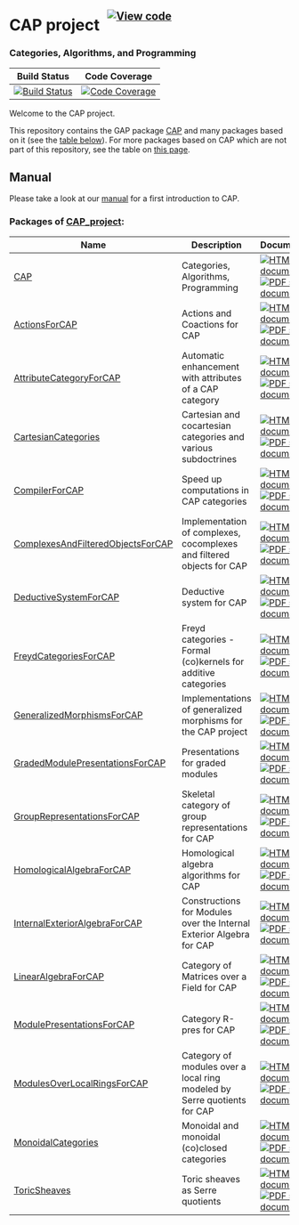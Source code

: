 <!-- BEGIN HEADER -->
# CAP project&ensp;<sup><sup>[![View code][code-img]][code-url]</sup></sup>

### Categories, Algorithms, and Programming

| Build Status | Code Coverage |
| ------------ | ------------- |
| [![Build Status][tests-img]][tests-url] | [![Code Coverage][codecov-img]][codecov-url] |

<!-- END HEADER -->

Welcome to the CAP project.

This repository contains the GAP package [CAP](CAP#readme) and many packages based on it (see the [table below](#packages-of-cap_project)). For more packages based on CAP which are not part of this repository, see the table on [this page](https://homalg-project.github.io/docs/CAP_project-based/).

## Manual

Please take a look at our [manual](https://github.com/homalg-project/CAP_project/raw/master/Manual/CAPManual.pdf) for a first introduction to CAP.

<!-- BEGIN FOOTER -->
### Packages of [CAP_project](/../../):
| Name | Description | Documentation |
| ---- | ----------- | ------------- |
| [CAP](CAP#readme) | Categories, Algorithms, Programming | [![HTML stable documentation][html-CAP-img]][html-CAP-url] [![PDF stable documentation][pdf-CAP-img]][pdf-CAP-url] |
| [ActionsForCAP](ActionsForCAP#readme) | Actions and Coactions for CAP | [![HTML stable documentation][html-ActionsForCAP-img]][html-ActionsForCAP-url] [![PDF stable documentation][pdf-ActionsForCAP-img]][pdf-ActionsForCAP-url] |
| [AttributeCategoryForCAP](AttributeCategoryForCAP#readme) | Automatic enhancement with attributes of a CAP category | [![HTML stable documentation][html-AttributeCategoryForCAP-img]][html-AttributeCategoryForCAP-url] [![PDF stable documentation][pdf-AttributeCategoryForCAP-img]][pdf-AttributeCategoryForCAP-url] |
| [CartesianCategories](CartesianCategories#readme) | Cartesian and cocartesian categories and various subdoctrines | [![HTML stable documentation][html-CartesianCategories-img]][html-CartesianCategories-url] [![PDF stable documentation][pdf-CartesianCategories-img]][pdf-CartesianCategories-url] |
| [CompilerForCAP](CompilerForCAP#readme) | Speed up computations in CAP categories | [![HTML stable documentation][html-CompilerForCAP-img]][html-CompilerForCAP-url] [![PDF stable documentation][pdf-CompilerForCAP-img]][pdf-CompilerForCAP-url] |
| [ComplexesAndFilteredObjectsForCAP](ComplexesAndFilteredObjectsForCAP#readme) | Implementation of complexes, cocomplexes and filtered objects for CAP | [![HTML stable documentation][html-ComplexesAndFilteredObjectsForCAP-img]][html-ComplexesAndFilteredObjectsForCAP-url] [![PDF stable documentation][pdf-ComplexesAndFilteredObjectsForCAP-img]][pdf-ComplexesAndFilteredObjectsForCAP-url] |
| [DeductiveSystemForCAP](DeductiveSystemForCAP#readme) | Deductive system for CAP | [![HTML stable documentation][html-DeductiveSystemForCAP-img]][html-DeductiveSystemForCAP-url] [![PDF stable documentation][pdf-DeductiveSystemForCAP-img]][pdf-DeductiveSystemForCAP-url] |
| [FreydCategoriesForCAP](FreydCategoriesForCAP#readme) | Freyd categories - Formal (co)kernels for additive categories | [![HTML stable documentation][html-FreydCategoriesForCAP-img]][html-FreydCategoriesForCAP-url] [![PDF stable documentation][pdf-FreydCategoriesForCAP-img]][pdf-FreydCategoriesForCAP-url] |
| [GeneralizedMorphismsForCAP](GeneralizedMorphismsForCAP#readme) | Implementations of generalized morphisms for the CAP project | [![HTML stable documentation][html-GeneralizedMorphismsForCAP-img]][html-GeneralizedMorphismsForCAP-url] [![PDF stable documentation][pdf-GeneralizedMorphismsForCAP-img]][pdf-GeneralizedMorphismsForCAP-url] |
| [GradedModulePresentationsForCAP](GradedModulePresentationsForCAP#readme) | Presentations for graded modules | [![HTML stable documentation][html-GradedModulePresentationsForCAP-img]][html-GradedModulePresentationsForCAP-url] [![PDF stable documentation][pdf-GradedModulePresentationsForCAP-img]][pdf-GradedModulePresentationsForCAP-url] |
| [GroupRepresentationsForCAP](GroupRepresentationsForCAP#readme) | Skeletal category of group representations for CAP | [![HTML stable documentation][html-GroupRepresentationsForCAP-img]][html-GroupRepresentationsForCAP-url] [![PDF stable documentation][pdf-GroupRepresentationsForCAP-img]][pdf-GroupRepresentationsForCAP-url] |
| [HomologicalAlgebraForCAP](HomologicalAlgebraForCAP#readme) | Homological algebra algorithms for CAP | [![HTML stable documentation][html-HomologicalAlgebraForCAP-img]][html-HomologicalAlgebraForCAP-url] [![PDF stable documentation][pdf-HomologicalAlgebraForCAP-img]][pdf-HomologicalAlgebraForCAP-url] |
| [InternalExteriorAlgebraForCAP](InternalExteriorAlgebraForCAP#readme) | Constructions for Modules over the Internal Exterior Algebra for CAP | [![HTML stable documentation][html-InternalExteriorAlgebraForCAP-img]][html-InternalExteriorAlgebraForCAP-url] [![PDF stable documentation][pdf-InternalExteriorAlgebraForCAP-img]][pdf-InternalExteriorAlgebraForCAP-url] |
| [LinearAlgebraForCAP](LinearAlgebraForCAP#readme) | Category of Matrices over a Field for CAP | [![HTML stable documentation][html-LinearAlgebraForCAP-img]][html-LinearAlgebraForCAP-url] [![PDF stable documentation][pdf-LinearAlgebraForCAP-img]][pdf-LinearAlgebraForCAP-url] |
| [ModulePresentationsForCAP](ModulePresentationsForCAP#readme) | Category R-pres for CAP | [![HTML stable documentation][html-ModulePresentationsForCAP-img]][html-ModulePresentationsForCAP-url] [![PDF stable documentation][pdf-ModulePresentationsForCAP-img]][pdf-ModulePresentationsForCAP-url] |
| [ModulesOverLocalRingsForCAP](ModulesOverLocalRingsForCAP#readme) | Category of modules over a local ring modeled by Serre quotients for CAP | [![HTML stable documentation][html-ModulesOverLocalRingsForCAP-img]][html-ModulesOverLocalRingsForCAP-url] [![PDF stable documentation][pdf-ModulesOverLocalRingsForCAP-img]][pdf-ModulesOverLocalRingsForCAP-url] |
| [MonoidalCategories](MonoidalCategories#readme) | Monoidal and monoidal (co)closed categories | [![HTML stable documentation][html-MonoidalCategories-img]][html-MonoidalCategories-url] [![PDF stable documentation][pdf-MonoidalCategories-img]][pdf-MonoidalCategories-url] |
| [ToricSheaves](ToricSheaves#readme) | Toric sheaves as Serre quotients | [![HTML stable documentation][html-ToricSheaves-img]][html-ToricSheaves-url] [![PDF stable documentation][pdf-ToricSheaves-img]][pdf-ToricSheaves-url] |

[html-CAP-img]: https://img.shields.io/badge/🔗%20HTML-stable-blue.svg
[html-CAP-url]: https://homalg-project.github.io/CAP_project/CAP/doc/chap0_mj.html

[pdf-CAP-img]: https://img.shields.io/badge/🔗%20PDF-stable-blue.svg
[pdf-CAP-url]: https://homalg-project.github.io/CAP_project/CAP/download_pdf.html


[html-ActionsForCAP-img]: https://img.shields.io/badge/🔗%20HTML-stable-blue.svg
[html-ActionsForCAP-url]: https://homalg-project.github.io/CAP_project/ActionsForCAP/doc/chap0_mj.html

[pdf-ActionsForCAP-img]: https://img.shields.io/badge/🔗%20PDF-stable-blue.svg
[pdf-ActionsForCAP-url]: https://homalg-project.github.io/CAP_project/ActionsForCAP/download_pdf.html


[html-AttributeCategoryForCAP-img]: https://img.shields.io/badge/🔗%20HTML-stable-blue.svg
[html-AttributeCategoryForCAP-url]: https://homalg-project.github.io/CAP_project/AttributeCategoryForCAP/doc/chap0_mj.html

[pdf-AttributeCategoryForCAP-img]: https://img.shields.io/badge/🔗%20PDF-stable-blue.svg
[pdf-AttributeCategoryForCAP-url]: https://homalg-project.github.io/CAP_project/AttributeCategoryForCAP/download_pdf.html


[html-CartesianCategories-img]: https://img.shields.io/badge/🔗%20HTML-stable-blue.svg
[html-CartesianCategories-url]: https://homalg-project.github.io/CAP_project/CartesianCategories/doc/chap0_mj.html

[pdf-CartesianCategories-img]: https://img.shields.io/badge/🔗%20PDF-stable-blue.svg
[pdf-CartesianCategories-url]: https://homalg-project.github.io/CAP_project/CartesianCategories/download_pdf.html


[html-CompilerForCAP-img]: https://img.shields.io/badge/🔗%20HTML-stable-blue.svg
[html-CompilerForCAP-url]: https://homalg-project.github.io/CAP_project/CompilerForCAP/doc/chap0_mj.html

[pdf-CompilerForCAP-img]: https://img.shields.io/badge/🔗%20PDF-stable-blue.svg
[pdf-CompilerForCAP-url]: https://homalg-project.github.io/CAP_project/CompilerForCAP/download_pdf.html


[html-ComplexesAndFilteredObjectsForCAP-img]: https://img.shields.io/badge/🔗%20HTML-stable-blue.svg
[html-ComplexesAndFilteredObjectsForCAP-url]: https://homalg-project.github.io/CAP_project/ComplexesAndFilteredObjectsForCAP/doc/chap0_mj.html

[pdf-ComplexesAndFilteredObjectsForCAP-img]: https://img.shields.io/badge/🔗%20PDF-stable-blue.svg
[pdf-ComplexesAndFilteredObjectsForCAP-url]: https://homalg-project.github.io/CAP_project/ComplexesAndFilteredObjectsForCAP/download_pdf.html


[html-DeductiveSystemForCAP-img]: https://img.shields.io/badge/🔗%20HTML-stable-blue.svg
[html-DeductiveSystemForCAP-url]: https://homalg-project.github.io/CAP_project/DeductiveSystemForCAP/doc/chap0_mj.html

[pdf-DeductiveSystemForCAP-img]: https://img.shields.io/badge/🔗%20PDF-stable-blue.svg
[pdf-DeductiveSystemForCAP-url]: https://homalg-project.github.io/CAP_project/DeductiveSystemForCAP/download_pdf.html


[html-FreydCategoriesForCAP-img]: https://img.shields.io/badge/🔗%20HTML-stable-blue.svg
[html-FreydCategoriesForCAP-url]: https://homalg-project.github.io/CAP_project/FreydCategoriesForCAP/doc/chap0_mj.html

[pdf-FreydCategoriesForCAP-img]: https://img.shields.io/badge/🔗%20PDF-stable-blue.svg
[pdf-FreydCategoriesForCAP-url]: https://homalg-project.github.io/CAP_project/FreydCategoriesForCAP/download_pdf.html


[html-GeneralizedMorphismsForCAP-img]: https://img.shields.io/badge/🔗%20HTML-stable-blue.svg
[html-GeneralizedMorphismsForCAP-url]: https://homalg-project.github.io/CAP_project/GeneralizedMorphismsForCAP/doc/chap0_mj.html

[pdf-GeneralizedMorphismsForCAP-img]: https://img.shields.io/badge/🔗%20PDF-stable-blue.svg
[pdf-GeneralizedMorphismsForCAP-url]: https://homalg-project.github.io/CAP_project/GeneralizedMorphismsForCAP/download_pdf.html


[html-GradedModulePresentationsForCAP-img]: https://img.shields.io/badge/🔗%20HTML-stable-blue.svg
[html-GradedModulePresentationsForCAP-url]: https://homalg-project.github.io/CAP_project/GradedModulePresentationsForCAP/doc/chap0_mj.html

[pdf-GradedModulePresentationsForCAP-img]: https://img.shields.io/badge/🔗%20PDF-stable-blue.svg
[pdf-GradedModulePresentationsForCAP-url]: https://homalg-project.github.io/CAP_project/GradedModulePresentationsForCAP/download_pdf.html


[html-GroupRepresentationsForCAP-img]: https://img.shields.io/badge/🔗%20HTML-stable-blue.svg
[html-GroupRepresentationsForCAP-url]: https://homalg-project.github.io/CAP_project/GroupRepresentationsForCAP/doc/chap0_mj.html

[pdf-GroupRepresentationsForCAP-img]: https://img.shields.io/badge/🔗%20PDF-stable-blue.svg
[pdf-GroupRepresentationsForCAP-url]: https://homalg-project.github.io/CAP_project/GroupRepresentationsForCAP/download_pdf.html


[html-HomologicalAlgebraForCAP-img]: https://img.shields.io/badge/🔗%20HTML-stable-blue.svg
[html-HomologicalAlgebraForCAP-url]: https://homalg-project.github.io/CAP_project/HomologicalAlgebraForCAP/doc/chap0_mj.html

[pdf-HomologicalAlgebraForCAP-img]: https://img.shields.io/badge/🔗%20PDF-stable-blue.svg
[pdf-HomologicalAlgebraForCAP-url]: https://homalg-project.github.io/CAP_project/HomologicalAlgebraForCAP/download_pdf.html


[html-InternalExteriorAlgebraForCAP-img]: https://img.shields.io/badge/🔗%20HTML-stable-blue.svg
[html-InternalExteriorAlgebraForCAP-url]: https://homalg-project.github.io/CAP_project/InternalExteriorAlgebraForCAP/doc/chap0_mj.html

[pdf-InternalExteriorAlgebraForCAP-img]: https://img.shields.io/badge/🔗%20PDF-stable-blue.svg
[pdf-InternalExteriorAlgebraForCAP-url]: https://homalg-project.github.io/CAP_project/InternalExteriorAlgebraForCAP/download_pdf.html


[html-LinearAlgebraForCAP-img]: https://img.shields.io/badge/🔗%20HTML-stable-blue.svg
[html-LinearAlgebraForCAP-url]: https://homalg-project.github.io/CAP_project/LinearAlgebraForCAP/doc/chap0_mj.html

[pdf-LinearAlgebraForCAP-img]: https://img.shields.io/badge/🔗%20PDF-stable-blue.svg
[pdf-LinearAlgebraForCAP-url]: https://homalg-project.github.io/CAP_project/LinearAlgebraForCAP/download_pdf.html


[html-ModulePresentationsForCAP-img]: https://img.shields.io/badge/🔗%20HTML-stable-blue.svg
[html-ModulePresentationsForCAP-url]: https://homalg-project.github.io/CAP_project/ModulePresentationsForCAP/doc/chap0_mj.html

[pdf-ModulePresentationsForCAP-img]: https://img.shields.io/badge/🔗%20PDF-stable-blue.svg
[pdf-ModulePresentationsForCAP-url]: https://homalg-project.github.io/CAP_project/ModulePresentationsForCAP/download_pdf.html


[html-ModulesOverLocalRingsForCAP-img]: https://img.shields.io/badge/🔗%20HTML-stable-blue.svg
[html-ModulesOverLocalRingsForCAP-url]: https://homalg-project.github.io/CAP_project/ModulesOverLocalRingsForCAP/doc/chap0_mj.html

[pdf-ModulesOverLocalRingsForCAP-img]: https://img.shields.io/badge/🔗%20PDF-stable-blue.svg
[pdf-ModulesOverLocalRingsForCAP-url]: https://homalg-project.github.io/CAP_project/ModulesOverLocalRingsForCAP/download_pdf.html


[html-MonoidalCategories-img]: https://img.shields.io/badge/🔗%20HTML-stable-blue.svg
[html-MonoidalCategories-url]: https://homalg-project.github.io/CAP_project/MonoidalCategories/doc/chap0_mj.html

[pdf-MonoidalCategories-img]: https://img.shields.io/badge/🔗%20PDF-stable-blue.svg
[pdf-MonoidalCategories-url]: https://homalg-project.github.io/CAP_project/MonoidalCategories/download_pdf.html


[html-ToricSheaves-img]: https://img.shields.io/badge/🔗%20HTML-stable-blue.svg
[html-ToricSheaves-url]: https://homalg-project.github.io/CAP_project/ToricSheaves/doc/chap0_mj.html

[pdf-ToricSheaves-img]: https://img.shields.io/badge/🔗%20PDF-stable-blue.svg
[pdf-ToricSheaves-url]: https://homalg-project.github.io/CAP_project/ToricSheaves/download_pdf.html


[tests-img]: https://github.com/homalg-project/CAP_project/workflows/Tests/badge.svg?branch=master
[tests-url]: https://github.com/homalg-project/CAP_project/actions?query=workflow%3ATests+branch%3Amaster

[codecov-img]: https://codecov.io/gh/homalg-project/CAP_project/branch/master/graph/badge.svg
[codecov-url]: https://codecov.io/gh/homalg-project/CAP_project

[code-img]: https://img.shields.io/badge/-View%20code-blue?logo=github
[code-url]: https://github.com/homalg-project/CAP_project#top
<!-- END FOOTER -->
